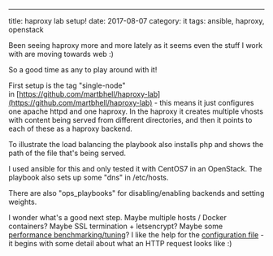 ---
title: haproxy lab setup!
date: 2017-08-07
category: it
tags: ansible, haproxy, openstack

Been seeing haproxy more and more lately as it seems even the stuff I work with are moving towards web :)

So a good time as any to play around with it!

First setup is the tag "single-node" in [https://github.com/martbhell/haproxy-lab](https://github.com/martbhell/haproxy-lab) - this means it just configures one apache httpd and one haproxy. In the haproxy it creates multiple vhosts with content being served from different directories, and then it points to each of these as a haproxy backend.

To illustrate the load balancing the playbook also installs php and shows the path of the file that's being served.

I used ansible for this and only tested it with CentOS7 in an OpenStack. The playbook also sets up some "dns" in /etc/hosts.

There are also "ops\_playbooks" for disabling/enabling backends and setting weights.

I wonder what's a good next step. Maybe multiple hosts / Docker containers? Maybe SSL termination + letsencrypt? Maybe some [performance benchmarking/tuning](https://medium.freecodecamp.org/how-we-fine-tuned-haproxy-to-achieve-2-000-000-concurrent-ssl-connections-d017e61a4d27)? I like the help for the [configuration file](http://www.haproxy.org/download/1.5/doc/configuration.txt) \- it begins with some detail about what an HTTP request looks like :)

